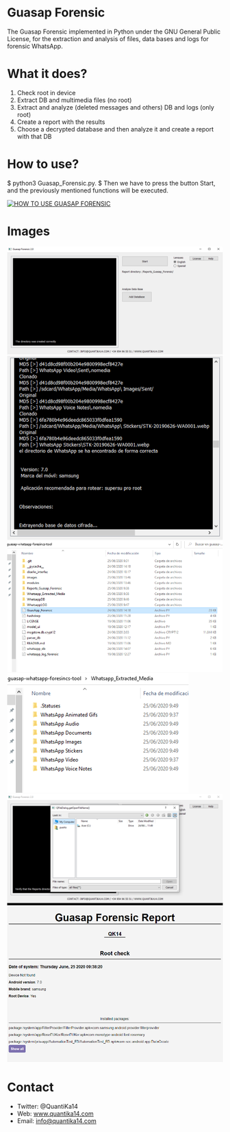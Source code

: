 # Guasap Forensic
The Guasap Forensic implemented in Python under the GNU General Public License, for the extraction and analysis of files, data bases and logs for forensic WhatsApp.

# What it does?

1. Check root in device
2. Extract DB and multimedia files (no root)
3. Extract and analyze (deleted messages and others) DB and logs (only root)
4. Create a report with the results
5. Choose a decrypted database and then analyze it and create a report with that DB

# How to use?

$ python3 Guasap_Forensic.py.
$ Then we have to press the button Start, and the previously mentioned functions will be executed.


[![HOW TO USE GUASAP FORENSIC](https://quantika14.com/wp-content/uploads/2017/01/slider1_qk14-1400x500.jpg)](https://www.youtube.com/watch?v=AZaTOYx6ELA&t=5s)

# Images

![example](/images/1.png)
![example](/images/2.png)
![example](/images/3.png)
![example](/images/4.png)
![example](/images/5.png)
![example](/images/6.png)


# Contact

* Twitter: @QuantiKa14
* Web: www.quantika14.com
* Email: info@quantika14.com
